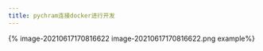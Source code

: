 ```yaml
---
title: pychram连接docker进行开发
---
```


{% image-20210617170816622 image-20210617170816622.png  example%}

